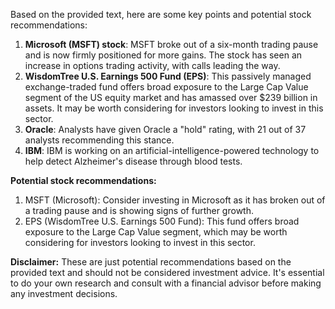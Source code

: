 Based on the provided text, here are some key points and potential stock recommendations:

1. **Microsoft (MSFT) stock**: MSFT broke out of a six-month trading pause and is now firmly positioned for more gains. The stock has seen an increase in options trading activity, with calls leading the way.
2. **WisdomTree U.S. Earnings 500 Fund (EPS)**: This passively managed exchange-traded fund offers broad exposure to the Large Cap Value segment of the US equity market and has amassed over $239 billion in assets. It may be worth considering for investors looking to invest in this sector.
3. **Oracle**: Analysts have given Oracle a "hold" rating, with 21 out of 37 analysts recommending this stance.
4. **IBM**: IBM is working on an artificial-intelligence-powered technology to help detect Alzheimer's disease through blood tests.

**Potential stock recommendations:**

1. MSFT (Microsoft): Consider investing in Microsoft as it has broken out of a trading pause and is showing signs of further growth.
2. EPS (WisdomTree U.S. Earnings 500 Fund): This fund offers broad exposure to the Large Cap Value segment, which may be worth considering for investors looking to invest in this sector.

**Disclaimer:** These are just potential recommendations based on the provided text and should not be considered investment advice. It's essential to do your own research and consult with a financial advisor before making any investment decisions.